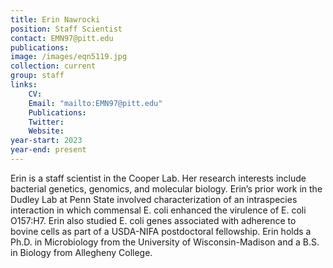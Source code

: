 ```yaml
---
title: Erin Nawrocki
position: Staff Scientist
contact: EMN97@pitt.edu
publications: 
image: /images/eqn5119.jpg
collection: current
group: staff
links:
    CV:
    Email: "mailto:EMN97@pitt.edu"
    Publications: 
    Twitter: 
    Website: 
year-start: 2023
year-end: present
---
```

Erin is a staff scientist in the Cooper Lab. Her research interests include bacterial genetics, genomics, and molecular biology. Erin’s prior work in the Dudley Lab at Penn State involved characterization of an intraspecies interaction in which commensal E. coli enhanced the virulence of E. coli O157:H7. Erin also studied E. coli genes associated with adherence to bovine cells as part of a USDA-NIFA postdoctoral fellowship. Erin holds a Ph.D. in Microbiology from the University of Wisconsin-Madison and a B.S. in Biology from Allegheny College.
